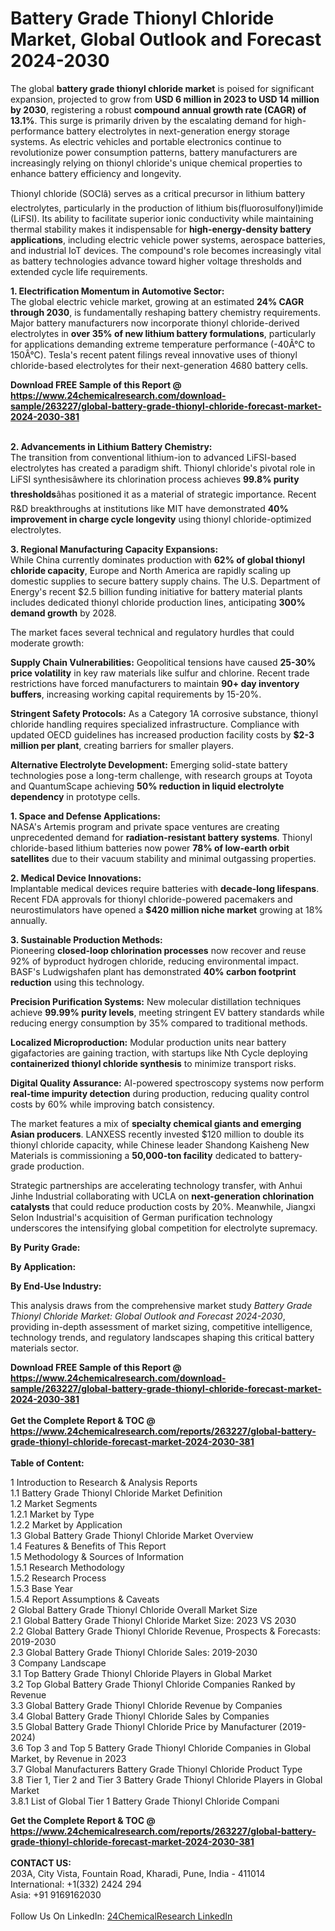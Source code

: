 <h1>Battery Grade Thionyl Chloride Market, Global Outlook and Forecast 2024-2030</h1><p>The global <strong>battery grade thionyl chloride market</strong> is poised for significant expansion, projected to grow from <strong>USD 6 million in 2023 to USD 14 million by 2030</strong>, registering a robust <strong>compound annual growth rate (CAGR) of 13.1%</strong>. This surge is primarily driven by the escalating demand for high-performance battery electrolytes in next-generation energy storage systems. As electric vehicles and portable electronics continue to revolutionize power consumption patterns, battery manufacturers are increasingly relying on thionyl chloride's unique chemical properties to enhance battery efficiency and longevity.</p><p>Thionyl chloride (SOClâ) serves as a critical precursor in lithium battery electrolytes, particularly in the production of lithium bis(fluorosulfonyl)imide (LiFSI). Its ability to facilitate superior ionic conductivity while maintaining thermal stability makes it indispensable for <strong>high-energy-density battery applications</strong>, including electric vehicle power systems, aerospace batteries, and industrial IoT devices. The compound's role becomes increasingly vital as battery technologies advance toward higher voltage thresholds and extended cycle life requirements.</p><p><strong>1. Electrification Momentum in Automotive Sector:</strong><br>
The global electric vehicle market, growing at an estimated <strong>24% CAGR through 2030</strong>, is fundamentally reshaping battery chemistry requirements. Major battery manufacturers now incorporate thionyl chloride-derived electrolytes in <strong>over 35% of new lithium battery formulations</strong>, particularly for applications demanding extreme temperature performance (-40Â°C to 150Â°C). Tesla's recent patent filings reveal innovative uses of thionyl chloride-based electrolytes for their next-generation 4680 battery cells.</p><div><b>Download FREE Sample of this Report @ 
            <a href="https://www.24chemicalresearch.com/download-sample/263227/global-battery-grade-thionyl-chloride-forecast-market-2024-2030-381">
            https://www.24chemicalresearch.com/download-sample/263227/global-battery-grade-thionyl-chloride-forecast-market-2024-2030-381</a></b></div><br><p><strong>2. Advancements in Lithium Battery Chemistry:</strong><br>
The transition from conventional lithium-ion to advanced LiFSI-based electrolytes has created a paradigm shift. Thionyl chloride's pivotal role in LiFSI synthesisâwhere its chlorination process achieves <strong>99.8% purity thresholds</strong>âhas positioned it as a material of strategic importance. Recent R&amp;D breakthroughs at institutions like MIT have demonstrated <strong>40% improvement in charge cycle longevity</strong> using thionyl chloride-optimized electrolytes.</p><p><strong>3. Regional Manufacturing Capacity Expansions:</strong><br>
While China currently dominates production with <strong>62% of global thionyl chloride capacity</strong>, Europe and North America are rapidly scaling up domestic supplies to secure battery supply chains. The U.S. Department of Energy's recent $2.5 billion funding initiative for battery material plants includes dedicated thionyl chloride production lines, anticipating <strong>300% demand growth</strong> by 2028.</p><p>The market faces several technical and regulatory hurdles that could moderate growth:</p><p><strong>Supply Chain Vulnerabilities:</strong> Geopolitical tensions have caused <strong>25-30% price volatility</strong> in key raw materials like sulfur and chlorine. Recent trade restrictions have forced manufacturers to maintain <strong>90+ day inventory buffers</strong>, increasing working capital requirements by 15-20%.</p><p><strong>Stringent Safety Protocols:</strong> As a Category 1A corrosive substance, thionyl chloride handling requires specialized infrastructure. Compliance with updated OECD guidelines has increased production facility costs by <strong>$2-3 million per plant</strong>, creating barriers for smaller players.</p><p><strong>Alternative Electrolyte Development:</strong> Emerging solid-state battery technologies pose a long-term challenge, with research groups at Toyota and QuantumScape achieving <strong>50% reduction in liquid electrolyte dependency</strong> in prototype cells.</p><p><strong>1. Space and Defense Applications:</strong><br>
NASA's Artemis program and private space ventures are creating unprecedented demand for <strong>radiation-resistant battery systems</strong>. Thionyl chloride-based lithium batteries now power <strong>78% of low-earth orbit satellites</strong> due to their vacuum stability and minimal outgassing properties.</p><p><strong>2. Medical Device Innovations:</strong><br>
Implantable medical devices require batteries with <strong>decade-long lifespans</strong>. Recent FDA approvals for thionyl chloride-powered pacemakers and neurostimulators have opened a <strong>$420 million niche market</strong> growing at 18% annually.</p><p><strong>3. Sustainable Production Methods:</strong><br>
Pioneering <strong>closed-loop chlorination processes</strong> now recover and reuse 92% of byproduct hydrogen chloride, reducing environmental impact. BASF's Ludwigshafen plant has demonstrated <strong>40% carbon footprint reduction</strong> using this technology.</p><p><strong>Precision Purification Systems:</strong> New molecular distillation techniques achieve <strong>99.99% purity levels</strong>, meeting stringent EV battery standards while reducing energy consumption by 35% compared to traditional methods.</p><p><strong>Localized Microproduction:</strong> Modular production units near battery gigafactories are gaining traction, with startups like Nth Cycle deploying <strong>containerized thionyl chloride synthesis</strong> to minimize transport risks.</p><p><strong>Digital Quality Assurance:</strong> AI-powered spectroscopy systems now perform <strong>real-time impurity detection</strong> during production, reducing quality control costs by 60% while improving batch consistency.</p><p>The market features a mix of <strong>specialty chemical giants and emerging Asian producers</strong>. LANXESS recently invested $120 million to double its thionyl chloride capacity, while Chinese leader Shandong Kaisheng New Materials is commissioning a <strong>50,000-ton facility</strong> dedicated to battery-grade production.</p><p>Strategic partnerships are accelerating technology transfer, with Anhui Jinhe Industrial collaborating with UCLA on <strong>next-generation chlorination catalysts</strong> that could reduce production costs by 20%. Meanwhile, Jiangxi Selon Industrial's acquisition of German purification technology underscores the intensifying global competition for electrolyte supremacy.</p><p><strong>By Purity Grade:</strong></p><p><strong>By Application:</strong></p><p><strong>By End-Use Industry:</strong></p><p>This analysis draws from the comprehensive market study <em>Battery Grade Thionyl Chloride Market: Global Outlook and Forecast 2024-2030</em>, providing in-depth assessment of market sizing, competitive intelligence, technology trends, and regulatory landscapes shaping this critical battery materials sector.</p><div><b>Download FREE Sample of this Report @ 
            <a href="https://www.24chemicalresearch.com/download-sample/263227/global-battery-grade-thionyl-chloride-forecast-market-2024-2030-381">
            https://www.24chemicalresearch.com/download-sample/263227/global-battery-grade-thionyl-chloride-forecast-market-2024-2030-381</a></b></div><br><div><b>Get the Complete Report & TOC @ 
            <a href="https://www.24chemicalresearch.com/reports/263227/global-battery-grade-thionyl-chloride-forecast-market-2024-2030-381">
            https://www.24chemicalresearch.com/reports/263227/global-battery-grade-thionyl-chloride-forecast-market-2024-2030-381</a></b></div><br>
            <b>Table of Content:</b><p>1 Introduction to Research & Analysis Reports<br />
    1.1 Battery Grade Thionyl Chloride Market Definition<br />
    1.2 Market Segments<br />
        1.2.1 Market by Type<br />
        1.2.2 Market by Application<br />
    1.3 Global Battery Grade Thionyl Chloride Market Overview<br />
    1.4 Features & Benefits of This Report<br />
    1.5 Methodology & Sources of Information<br />
        1.5.1 Research Methodology<br />
        1.5.2 Research Process<br />
        1.5.3 Base Year<br />
        1.5.4 Report Assumptions & Caveats<br />
2 Global Battery Grade Thionyl Chloride Overall Market Size<br />
    2.1 Global Battery Grade Thionyl Chloride Market Size: 2023 VS 2030<br />
    2.2 Global Battery Grade Thionyl Chloride Revenue, Prospects & Forecasts: 2019-2030<br />
    2.3 Global Battery Grade Thionyl Chloride Sales: 2019-2030<br />
3 Company Landscape<br />
    3.1 Top Battery Grade Thionyl Chloride Players in Global Market<br />
    3.2 Top Global Battery Grade Thionyl Chloride Companies Ranked by Revenue<br />
    3.3 Global Battery Grade Thionyl Chloride Revenue by Companies<br />
    3.4 Global Battery Grade Thionyl Chloride Sales by Companies<br />
    3.5 Global Battery Grade Thionyl Chloride Price by Manufacturer (2019-2024)<br />
    3.6 Top 3 and Top 5 Battery Grade Thionyl Chloride Companies in Global Market, by Revenue in 2023<br />
    3.7 Global Manufacturers Battery Grade Thionyl Chloride Product Type<br />
    3.8 Tier 1, Tier 2 and Tier 3 Battery Grade Thionyl Chloride Players in Global Market<br />
        3.8.1 List of Global Tier 1 Battery Grade Thionyl Chloride Compani</p><div><b>Get the Complete Report & TOC @ 
            <a href="https://www.24chemicalresearch.com/reports/263227/global-battery-grade-thionyl-chloride-forecast-market-2024-2030-381">
            https://www.24chemicalresearch.com/reports/263227/global-battery-grade-thionyl-chloride-forecast-market-2024-2030-381</a></b></div><br><b>CONTACT US:</b><br>
            203A, City Vista, Fountain Road, Kharadi, Pune, India - 411014<br>
            International: +1(332) 2424 294<br>
            Asia: +91 9169162030 <br><br>
            Follow Us On LinkedIn: <a href="https://www.linkedin.com/company/24chemicalresearch/">24ChemicalResearch LinkedIn</a>